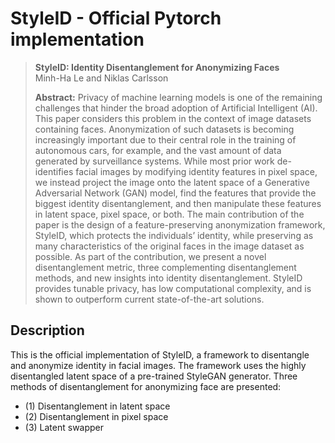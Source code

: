 # StyleID - Official Pytorch implementation

> **StyleID: Identity Disentanglement for Anonymizing Faces**<br>
> Minh-Ha Le and Niklas Carlsson <br>
>
>**Abstract:** Privacy of machine learning models is one of the remaining challenges that hinder the broad adoption of Artificial Intelligent (AI). This paper considers this problem in the context of image datasets containing faces. Anonymization of such datasets is becoming increasingly important due to their central role in the training of autonomous cars, for example, and the vast amount of data generated by surveillance systems. While most prior work de-identifies facial images by modifying identity features in pixel space, we instead project the image onto the latent space of a Generative Adversarial Network (GAN) model, find the features that provide the biggest identity disentanglement, and then manipulate these features in latent space, pixel space, or both. The main contribution of the paper is the design of a feature-preserving anonymization framework, StyleID, which protects the individuals’ identity, while preserving as many characteristics of the original faces in the image dataset as possible. As part of the contribution, we present a novel disentanglement metric, three complementing disentanglement methods, and new insights into identity disentanglement. StyleID provides tunable privacy, has low computational complexity, and is shown to outperform current state-of-the-art solutions.

## Description

This is the official implementation of StyleID, a framework to disentangle and anonymize identity in facial images. The framework uses the highly disentangled latent space of a pre-trained StyleGAN generator. Three methods of disentanglement for anonymizing face are presented:

- (1) Disentanglement in latent space
- (2) Disentanglement in pixel space
- (3) Latent swapper

